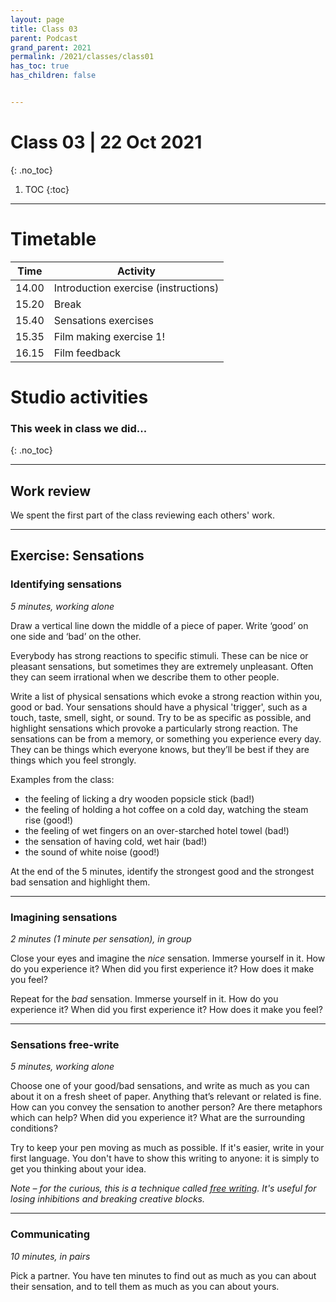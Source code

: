 ```yaml
---
layout: page
title: Class 03
parent: Podcast
grand_parent: 2021
permalink: /2021/classes/class01
has_toc: true
has_children: false


---
```

# Class 03 | 22 Oct 2021
{: .no_toc}

1. TOC
{:toc}





---

# Timetable

| Time  | Activity                             |
| ----- | ------------------------------------ |
| 14.00 | Introduction exercise (instructions) |
| 15.20 | Break                                |
| 15.40 | Sensations exercises                 |
| 15.35 | Film making exercise 1!              |
| 16.15 | Film feedback                        |


# Studio activities

### This week in class we did...
{: .no_toc}

----

## Work review

We spent the first part of the class reviewing each others' work.



----

## Exercise: Sensations

### Identifying sensations

*5 minutes, working alone*

Draw a vertical line down the middle of a piece of paper. Write ‘good’ on one side and ‘bad’ on the other.

Everybody has strong reactions to specific stimuli. These can be nice or pleasant sensations, but sometimes they are extremely unpleasant. Often they can seem irrational when we describe them to other people.

Write a list of physical sensations which evoke a strong reaction within you, good or bad. Your sensations should have a physical 'trigger', such as a touch, taste, smell, sight, or sound. Try to be as specific as possible, and highlight sensations which provoke a particularly strong reaction. The sensations can be from a memory, or something you experience every day. They can be things which everyone knows, but they’ll be best if they are things which you feel strongly.

Examples from the class:

- the feeling of licking a dry wooden popsicle stick (bad!)
- the feeling of holding a hot coffee on a cold day, watching the steam rise (good!)
- the feeling of wet fingers on an over-starched hotel towel (bad!)
- the sensation of having cold, wet hair (bad!)
- the sound of white noise (good!)


At the end of the 5 minutes, identify the strongest good and the strongest bad sensation and highlight them.  

----

### Imagining sensations

*2 minutes (1 minute per sensation), in group*

Close your eyes and imagine the *nice* sensation. Immerse yourself in it. How do you experience it? When did you first experience it? How does it make you feel?

Repeat for the *bad* sensation. Immerse yourself in it. How do you experience it? When did you first experience it? How does it make you feel?

----

### Sensations free-write

*5 minutes, working alone*

Choose one of your good/bad sensations, and write as much as you can about it on a fresh sheet of paper. Anything that’s relevant or related is fine. How can you convey the sensation to another person? Are there metaphors which can help? When did you experience it? What are the surrounding conditions?

Try to keep your pen moving as much as possible. If it's easier, write in your first language. You don't have to show this writing to anyone: it is simply to get you thinking about your idea.

*Note – for the curious, this is a technique called [free writing](https://en.wikipedia.org/wiki/Free_writing). It's useful for losing inhibitions and breaking creative blocks.*

---

### Communicating

*10 minutes, in pairs*

Pick a partner. You have ten minutes to find out as much as you can about their sensation, and to tell them as much as you can about yours.
